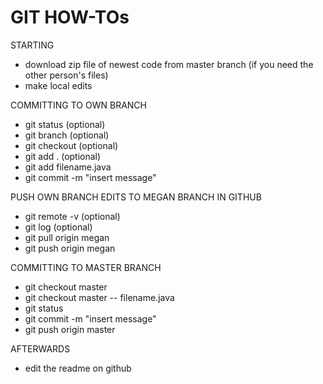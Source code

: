 # GIT HOW-TOs

STARTING
- download zip file of newest code from master branch (if you need the other person's files)
- make local edits

COMMITTING TO OWN BRANCH
- git status (optional)
- git branch (optional)
- git checkout (optional)
- git add . (optional)
- git add filename.java
- git commit -m "insert message"

PUSH OWN BRANCH EDITS TO MEGAN BRANCH IN GITHUB
- git remote -v (optional)
- git log (optional)
- git pull origin megan
- git push origin megan

COMMITTING TO MASTER BRANCH
- git checkout master
- git checkout master -- filename.java
- git status
- git commit -m "insert message"
- git push origin master

AFTERWARDS
- edit the readme on github

